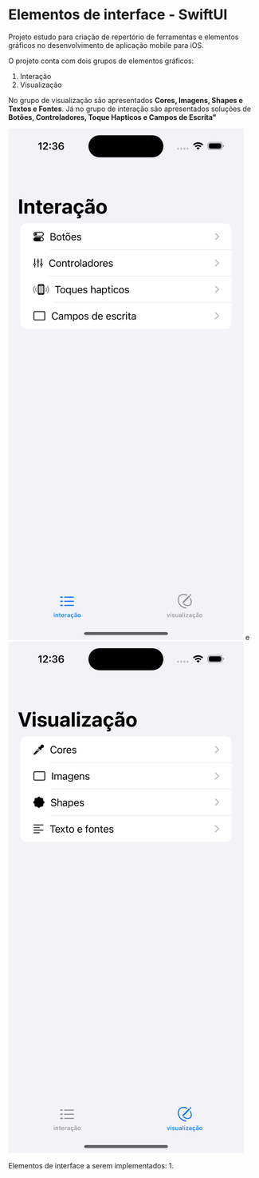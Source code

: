 # Elementos de interface - SwiftUI

Projeto estudo para criação de repertório de ferramentas e elementos gráficos no desenvolvimento de aplicação mobile para iOS.

O projeto conta com dois grupos de elementos gráficos:

1. Interação
2. Visualização

No grupo de visualização são apresentados **Cores, Imagens, Shapes e Textos e Fontes**. Já no grupo de interação são apresentados soluções de **Botões, Controladores, Toque Hapticos e Campos de Escrita"**

![Interação](https://github.com/leaodebrito/Elementos-de-interface---SwiftUI/blob/master/Imagens/Simulator%20Screen%20Shot%20-%20iPhone%2014%20Pro%20-%202022-12-24%20at%2012.37.06.png?raw=true) e ![Visualização](https://github.com/leaodebrito/Elementos-de-interface---SwiftUI/blob/master/Imagens/Simulator%20Screen%20Shot%20-%20iPhone%2014%20Pro%20-%202022-12-24%20at%2012.37.19.png?raw=true)


Elementos de interface a serem implementados:
1. 
